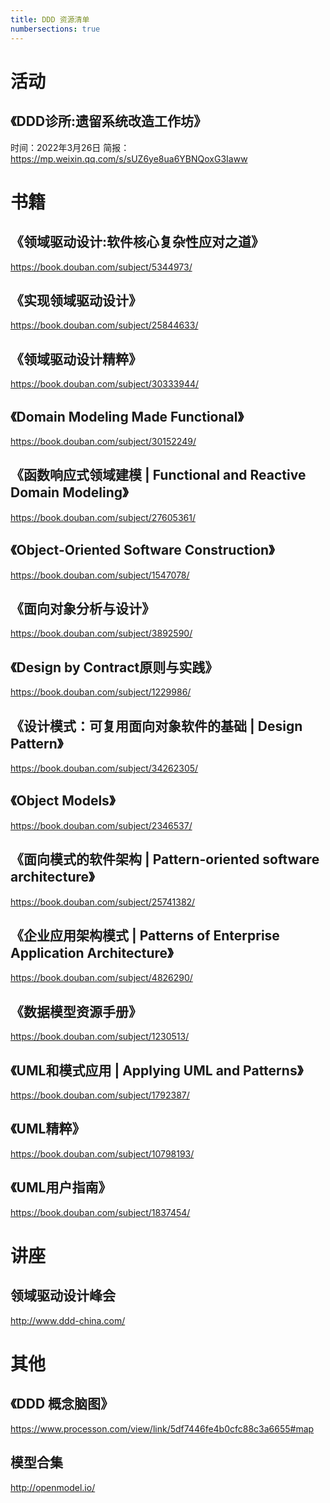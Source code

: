```yaml
---
title: DDD 资源清单
numbersections: true
---
```


# 活动

## 《DDD诊所:遗留系统改造工作坊》

时间：2022年3月26日
简报：<https://mp.weixin.qq.com/s/sUZ6ye8ua6YBNQoxG3Iaww>

# 书籍

## 《领域驱动设计:软件核心复杂性应对之道》

<https://book.douban.com/subject/5344973/>

## 《实现领域驱动设计》

<https://book.douban.com/subject/25844633/>

## 《领域驱动设计精粹》

<https://book.douban.com/subject/30333944/>

## 《Domain Modeling Made Functional》

<https://book.douban.com/subject/30152249/>

## 《函数响应式领域建模 | Functional and Reactive Domain Modeling》

<https://book.douban.com/subject/27605361/>

## 《Object-Oriented Software Construction》

<https://book.douban.com/subject/1547078/>

## 《面向对象分析与设计》

<https://book.douban.com/subject/3892590/>

## 《Design by Contract原则与实践》

<https://book.douban.com/subject/1229986/>

## 《设计模式：可复用面向对象软件的基础 | Design Pattern》

<https://book.douban.com/subject/34262305/>

## 《Object Models》

<https://book.douban.com/subject/2346537/>

## 《面向模式的软件架构 | Pattern-oriented software architecture》

<https://book.douban.com/subject/25741382/>

## 《企业应用架构模式 | Patterns of Enterprise Application Architecture》

<https://book.douban.com/subject/4826290/>

## 《数据模型资源手册》

<https://book.douban.com/subject/1230513/>

## 《UML和模式应用 | Applying UML and Patterns》

<https://book.douban.com/subject/1792387/>

## 《UML精粹》

<https://book.douban.com/subject/10798193/>

## 《UML用户指南》

<https://book.douban.com/subject/1837454/>

# 讲座

## 领域驱动设计峰会

<http://www.ddd-china.com/>

# 其他

## 《DDD 概念脑图》

<https://www.processon.com/view/link/5df7446fe4b0cfc88c3a6655#map>

## 模型合集

<http://openmodel.io/>

